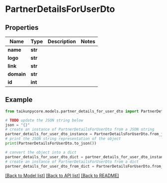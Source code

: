# PartnerDetailsForUserDto


## Properties

Name | Type | Description | Notes
------------ | ------------- | ------------- | -------------
**name** | **str** |  | 
**logo** | **str** |  | 
**link** | **str** |  | 
**domain** | **str** |  | 
**id** | **int** |  | 

## Example

```python
from taikunpycore.models.partner_details_for_user_dto import PartnerDetailsForUserDto

# TODO update the JSON string below
json = "{}"
# create an instance of PartnerDetailsForUserDto from a JSON string
partner_details_for_user_dto_instance = PartnerDetailsForUserDto.from_json(json)
# print the JSON string representation of the object
print(PartnerDetailsForUserDto.to_json())

# convert the object into a dict
partner_details_for_user_dto_dict = partner_details_for_user_dto_instance.to_dict()
# create an instance of PartnerDetailsForUserDto from a dict
partner_details_for_user_dto_from_dict = PartnerDetailsForUserDto.from_dict(partner_details_for_user_dto_dict)
```
[[Back to Model list]](../README.md#documentation-for-models) [[Back to API list]](../README.md#documentation-for-api-endpoints) [[Back to README]](../README.md)


